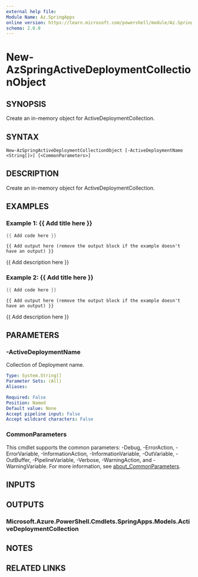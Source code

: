 ```yaml
---
external help file:
Module Name: Az.SpringApps
online version: https://learn.microsoft.com/powershell/module/Az.SpringApps/new-azspringactivedeploymentcollectionobject
schema: 2.0.0
---
```


# New-AzSpringActiveDeploymentCollectionObject

## SYNOPSIS
Create an in-memory object for ActiveDeploymentCollection.

## SYNTAX

```
New-AzSpringActiveDeploymentCollectionObject [-ActiveDeploymentName <String[]>] [<CommonParameters>]
```

## DESCRIPTION
Create an in-memory object for ActiveDeploymentCollection.

## EXAMPLES

### Example 1: {{ Add title here }}
```powershell
{{ Add code here }}
```

```output
{{ Add output here (remove the output block if the example doesn't have an output) }}
```

{{ Add description here }}

### Example 2: {{ Add title here }}
```powershell
{{ Add code here }}
```

```output
{{ Add output here (remove the output block if the example doesn't have an output) }}
```

{{ Add description here }}

## PARAMETERS

### -ActiveDeploymentName
Collection of Deployment name.

```yaml
Type: System.String[]
Parameter Sets: (All)
Aliases:

Required: False
Position: Named
Default value: None
Accept pipeline input: False
Accept wildcard characters: False
```

### CommonParameters
This cmdlet supports the common parameters: -Debug, -ErrorAction, -ErrorVariable, -InformationAction, -InformationVariable, -OutVariable, -OutBuffer, -PipelineVariable, -Verbose, -WarningAction, and -WarningVariable. For more information, see [about_CommonParameters](http://go.microsoft.com/fwlink/?LinkID=113216).

## INPUTS

## OUTPUTS

### Microsoft.Azure.PowerShell.Cmdlets.SpringApps.Models.ActiveDeploymentCollection

## NOTES

## RELATED LINKS

